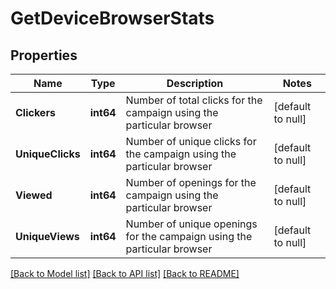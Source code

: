 # GetDeviceBrowserStats

## Properties
Name | Type | Description | Notes
------------ | ------------- | ------------- | -------------
**Clickers** | **int64** | Number of total clicks for the campaign using the particular browser | [default to null]
**UniqueClicks** | **int64** | Number of unique clicks for the campaign using the particular browser | [default to null]
**Viewed** | **int64** | Number of openings for the campaign using the particular browser | [default to null]
**UniqueViews** | **int64** | Number of unique openings for the campaign using the particular browser | [default to null]

[[Back to Model list]](../README.md#documentation-for-models) [[Back to API list]](../README.md#documentation-for-api-endpoints) [[Back to README]](../README.md)

